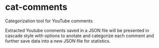 # cat-comments
Categorization tool for YouTube comments

Extracted Youtube comments saved in a JSON file will be presented in cascade style with options to anotate and categorize each comment and further save data into a new JSON file for statistics.
